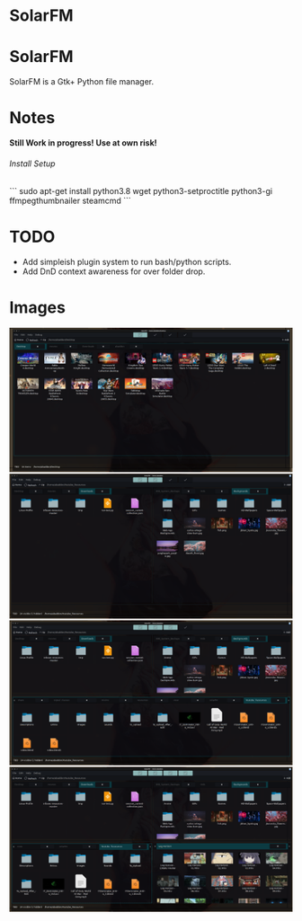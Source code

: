 # SolarFM

# SolarFM
SolarFM is a Gtk+ Python file manager.

# Notes
<b>Still Work in  progress! Use at own risk!</b>

<h6>Install Setup</h6>
```
sudo apt-get install python3.8 wget python3-setproctitle python3-gi ffmpegthumbnailer steamcmd
```

# TODO
<ul>
<li>Add simpleish plugin system to run bash/python scripts.</li>
<li>Add DnD context awareness for over folder drop.</li>
</ul>

# Images
![1 SolarFM single pane. ](images/pic1.png)
![2 SolarFM double pane. ](images/pic2.png)
![3 SolarFM triple pane. ](images/pic3.png)
![4 SolarFM quad pane. ](images/pic4.png)
